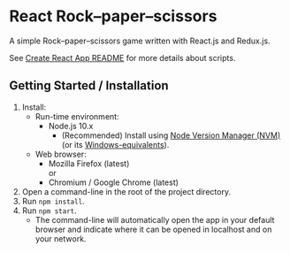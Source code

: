 React Rock–paper–scissors
=========================

A simple Rock–paper–scissors game written with React.js and Redux.js.

See [Create React App README] for more details about scripts.


Getting Started / Installation
------------------------------

1. Install:
   - Run-time environment:
     - Node.js 10.x
       - (Recommended) Install using [Node Version Manager (NVM)] (or its
         [Windows-equivalents]).
   - Web browser:
     - Mozilla Firefox (latest) \
       or
     - Chromium / Google Chrome (latest)
2. Open a command-line in the root of the project directory.
3. Run `npm install`.
4. Run `npm start`.
   - The command-line will automatically open the app in your default browser
     and indicate where it can be opened in localhost and on your network.


[Create React App README]: ./create-react-app-readme.md
[Node Version Manager (NVM)]: https://github.com/creationix/nvm
[Windows-equivalents]: https://github.com/creationix/nvm#important-notes
